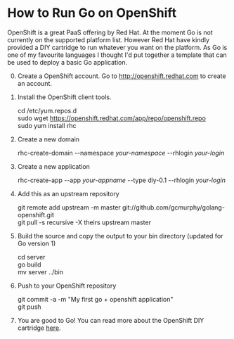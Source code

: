 How to Run Go on OpenShift
==========================

OpenShift is a great PaaS offering by Red Hat. At the moment 
Go is not currently on the supported platform list. However Red Hat 
have kindly provided a DIY cartridge to run whatever you want on the 
platform. As Go is one of my favourite languages I thought I'd put 
together a template that can be used to deploy a basic Go application. 

0. Create a OpenShift account. Go to http://openshift.redhat.com to create an account.
    
1. Install the OpenShift client tools. 
      
    cd /etc/yum.repos.d  
    sudo wget https://openshift.redhat.com/app/repo/openshift.repo  
    sudo yum install rhc

2. Create a new domain

    rhc-create-domain --namespace *your-namespace* --rhlogin *your-login*

3. Create a new application 

    rhc-create-app --app *your-appname* --type diy-0.1 --rhlogin *your-login*

4. Add this as an upstream repository

    git remote add upstream -m master git://github.com/gcmurphy/golang-openshift.git  
    git pull -s recursive -X theirs upstream master

5. Build the source and copy the output to your bin directory (updated for Go version 1)
    
    cd server  
    go build   
    mv server ../bin  

5. Push to your OpenShift repository
   
    git commit -a -m "My first go + openshift application"   
    git push


6. You are good to Go! You can read more about the OpenShift DIY cartridge [here](https://www.redhat.com/openshift/community/blogs/a-paas-that-runs-anything-http-getting-started-with-diy-applications-on-openshift). 

